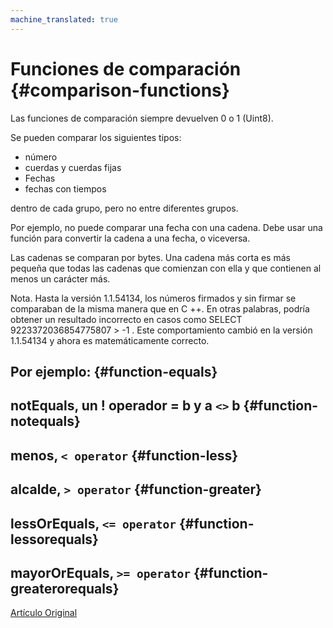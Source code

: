 ```yaml
---
machine_translated: true
---
```


# Funciones de comparación {#comparison-functions}

Las funciones de comparación siempre devuelven 0 o 1 (Uint8).

Se pueden comparar los siguientes tipos:

-   número
-   cuerdas y cuerdas fijas
-   Fechas
-   fechas con tiempos

dentro de cada grupo, pero no entre diferentes grupos.

Por ejemplo, no puede comparar una fecha con una cadena. Debe usar una función para convertir la cadena a una fecha, o viceversa.

Las cadenas se comparan por bytes. Una cadena más corta es más pequeña que todas las cadenas que comienzan con ella y que contienen al menos un carácter más.

Nota. Hasta la versión 1.1.54134, los números firmados y sin firmar se comparaban de la misma manera que en C ++. En otras palabras, podría obtener un resultado incorrecto en casos como SELECT 9223372036854775807 \> -1 . Este comportamiento cambió en la versión 1.1.54134 y ahora es matemáticamente correcto.

## Por ejemplo: {#function-equals}

## notEquals, un ! operador = b y a `<>` b {#function-notequals}

## menos, `< operator` {#function-less}

## alcalde, `> operator` {#function-greater}

## lessOrEquals, `<= operator` {#function-lessorequals}

## mayorOrEquals, `>= operator` {#function-greaterorequals}

[Artículo Original](https://clickhouse.tech/docs/es/query_language/functions/comparison_functions/) <!--hide-->
